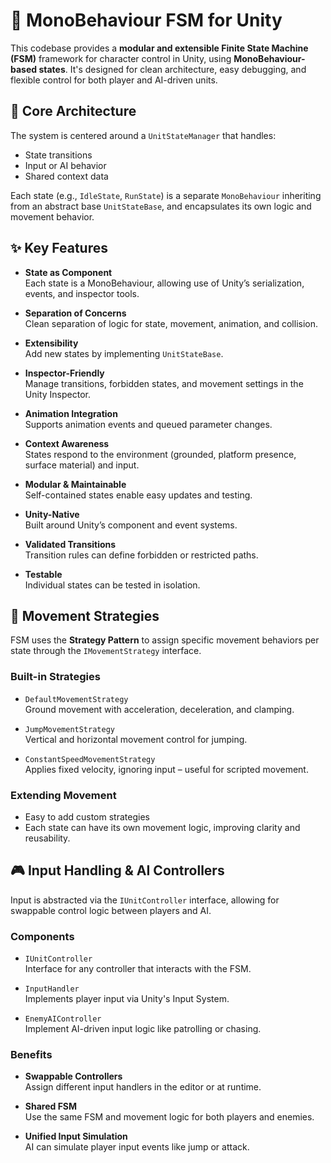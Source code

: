 # 🧠 MonoBehaviour FSM for Unity

This codebase provides a **modular and extensible Finite State Machine (FSM)** framework for character control in Unity, using **MonoBehaviour-based states**. It's designed for clean architecture, easy debugging, and flexible control for both player and AI-driven units.

## 🔧 Core Architecture

The system is centered around a `UnitStateManager` that handles:

- State transitions
- Input or AI behavior
- Shared context data

Each state (e.g., `IdleState`, `RunState`) is a separate `MonoBehaviour` inheriting from an abstract base `UnitStateBase`, and encapsulates its own logic and movement behavior.

## ✨ Key Features

- **State as Component**  
  Each state is a MonoBehaviour, allowing use of Unity’s serialization, events, and inspector tools.

- **Separation of Concerns**  
  Clean separation of logic for state, movement, animation, and collision.

- **Extensibility**  
  Add new states by implementing `UnitStateBase`.

- **Inspector-Friendly**  
  Manage transitions, forbidden states, and movement settings in the Unity Inspector.

- **Animation Integration**  
  Supports animation events and queued parameter changes.

- **Context Awareness**  
  States respond to the environment (grounded, platform presence, surface material) and input.

- **Modular & Maintainable**  
  Self-contained states enable easy updates and testing.

- **Unity-Native**  
  Built around Unity’s component and event systems.

- **Validated Transitions**  
  Transition rules can define forbidden or restricted paths.

- **Testable**  
  Individual states can be tested in isolation.

## 🏃 Movement Strategies

FSM uses the **Strategy Pattern** to assign specific movement behaviors per state through the `IMovementStrategy` interface.

### Built-in Strategies

- `DefaultMovementStrategy`  
  Ground movement with acceleration, deceleration, and clamping.

- `JumpMovementStrategy`  
  Vertical and horizontal movement control for jumping.

- `ConstantSpeedMovementStrategy`  
  Applies fixed velocity, ignoring input – useful for scripted movement.

### Extending Movement

- Easy to add custom strategies
- Each state can have its own movement logic, improving clarity and reusability.

## 🎮 Input Handling & AI Controllers

Input is abstracted via the `IUnitController` interface, allowing for swappable control logic between players and AI.

### Components

- `IUnitController`  
  Interface for any controller that interacts with the FSM.

- `InputHandler`  
  Implements player input via Unity's Input System.

- `EnemyAIController`  
  Implement AI-driven input logic like patrolling or chasing.

### Benefits

- **Swappable Controllers**  
  Assign different input handlers in the editor or at runtime.

- **Shared FSM**  
  Use the same FSM and movement logic for both players and enemies.

- **Unified Input Simulation**  
  AI can simulate player input events like jump or attack.
